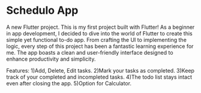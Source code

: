 # Schedulo App

A new Flutter project.
This is my first project built with Flutter! 
As a beginner in app development, I decided to dive into the world of Flutter to create this simple yet functional to-do app. 
From crafting the UI to implementing the logic, every step of this project has been a fantastic learning experience for me. 
The app boasts a clean and user-friendly interface designed to enhance productivity and simplicity.

Features:
1)Add, Delete, Edit tasks.
2)Mark your tasks as completed.
3)Keep track of your completed and incompleted tasks. 
4)The todo list stays intact even after closing the app.
5)Option for Calculator.


